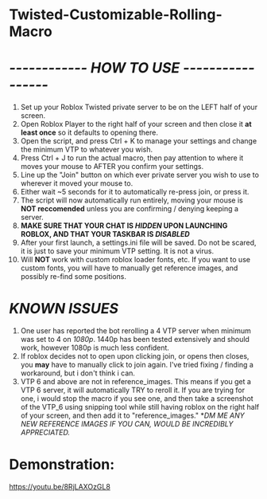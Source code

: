 # Twisted-Customizable-Rolling-Macro

# *------------ HOW TO USE -----------------*

1. Set up your Roblox Twisted private server to be on the LEFT half of your screen.
2. Open Roblox Player to the right half of your screen and then close it **at least once** so it defaults to opening there.
3. Open the script, and press Ctrl + K to manage your settings and change the minimum VTP to whatever you wish.
4. Press Ctrl + J to run the actual macro, then pay attention to where it moves your mouse to AFTER you confirm your settings.
5. Line up the "Join" button on which ever private server you wish to use to wherever it moved your mouse to.
6. Either wait ~5 seconds for it to automatically re-press join, or press it.
7. The script will now automatically run entirely, moving your mouse is **NOT reccomended** unless you are confirming / denying keeping a server.
8. **MAKE SURE THAT YOUR CHAT IS *HIDDEN* UPON LAUNCHING ROBLOX, AND THAT YOUR TASKBAR IS *DISABLED***
9. After your first launch, a settings.ini file will be saved. Do not be scared, it is just to save your minimum VTP setting. It is not a virus.
10. Will **NOT** work with custom roblox loader fonts, etc. If you want to use custom fonts, you will have to manually get reference images, and possibly re-find some positions.

# ***KNOWN ISSUES***

1. One user has reported the bot rerolling a 4 VTP server when minimum was set to 4 on *1080p*. 1440p has been tested extensively and should work, however 1080p is much less confident.
2. If roblox decides not to open upon clicking join, or opens then closes, you **may** have to manually click to join again. I've tried fixing / finding a workaround, but i don't think i can.
3. VTP 6 and above are not in reference_images. This means if you get a VTP 6 server, it will automatically TRY to reroll it. If you are trying for one, i would stop the macro if you see one, and then take a screenshot of the VTP_6 using snipping tool while still having roblox on the right half of your screen, and then add it to "reference_images." **DM ME ANY NEW REFERENCE IMAGES IF YOU CAN, WOULD BE INCREDIBLY APPRECIATED.*

# Demonstration:
https://youtu.be/8RjLAXOzGL8
